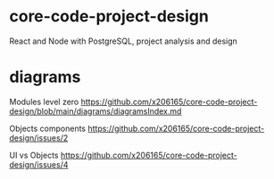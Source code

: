 # core-code-project-design
React and Node with PostgreSQL, project analysis and design

# diagrams

Modules level zero
https://github.com/x206165/core-code-project-design/blob/main/diagrams/diagramsIndex.md

Objects components
https://github.com/x206165/core-code-project-design/issues/2

UI vs Objects
https://github.com/x206165/core-code-project-design/issues/4
